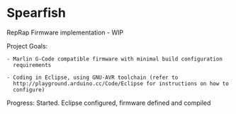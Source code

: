 Spearfish
=========

RepRap Firmware implementation - WIP

Project Goals:

	- Marlin G-Code compatible firmware with minimal build configuration
	  requirements
	  
	- Coding in Eclipse, using GNU-AVR toolchain (refer to
	  http://playground.arduino.cc/Code/Eclipse for instructions on how to
	  configure)

Progress: Started. Eclipse configured, firmware defined and compiled
